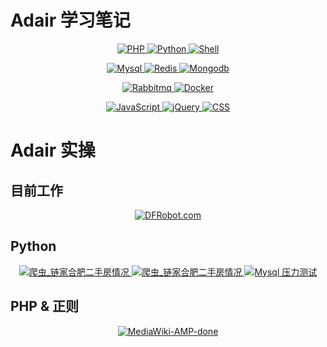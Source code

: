 # Adair 学习笔记

<p align="center">
  <a href="https://github.com/guiyi/PHP">
    <img src="https://img.shields.io/badge/PHP-done-brightgreen.svg" alt="PHP">
  </a>
  <a href="https://github.com/guiyi/python">
    <img src="https://img.shields.io/badge/Python-doing-blue.svg" alt="Python">
  </a>
  
  <a href="https://github.com/guiyi/shell">
    <img src="https://img.shields.io/badge/shell-doing-blue.svg" alt="Shell">
  </a>
  
  
</p>
  
<p align="center">
  <a href="https://github.com/guiyi/database">
    <img src="https://img.shields.io/badge/Mysql-doing-blue.svg" alt="Mysql">
  </a>
  <a href="https://github.com/guiyi/PHP/tree/master/Redis">
    <img src="https://img.shields.io/badge/Redis-doing-blue.svg" alt="Redis">
  </a>
  <a href="https://github.com/guiyi/PHP/tree/master/mongodb">
    <img src="https://img.shields.io/badge/Mongodb-doing-blue.svg" alt="Mongodb">
  </a>
</p>
<p align="center">
  <a href="https://github.com/guiyi/PHP/tree/master/rabbitmq">
    <img src="https://img.shields.io/badge/Rabbitmq-doing-blue.svg" alt="Rabbitmq">
  </a>
  <a href="https://github.com/guiyi/PHP/tree/master/Docker">
    <img src="https://img.shields.io/badge/Docker-done-brightgreen.svg" alt="Docker">
  </a>
</p>
<p align="center">
  <a href="https://github.com/guiyi/Js">
    <img src="https://img.shields.io/badge/JavaScript-doing-blue.svg" alt="JavaScript">
  </a>
  <a href="https://github.com/guiyi/PHP/tree/master/jQuery">
    <img src="https://img.shields.io/badge/jQuery-doing-blue.svg" alt="jQuery">
  </a>
  <a href="https://github.com/guiyi/PHP/tree/master/css">
    <img src="https://img.shields.io/badge/CSS-doing-blue.svg" alt="CSS">
  </a>
</p>



# Adair 实操

## 目前工作

<p align="center">
  <a href="https://www.dfrobot.com">
      <img src="https://img.shields.io/badge/开发&维护 DFRobot.com-doing-bule.svg" alt="DFRobot.com">
  </a>
</p>


## Python
<p align="center">
  <a href="https://github.com/guiyi/Spider">
    <img src="https://img.shields.io/badge/爬虫_链家合肥二手房情况-done-brightgreen.svg" alt="爬虫_链家合肥二手房情况">
  </a>
  
  <a href="https://github.com/guiyi/CustomsDataMining">
    <img src="https://img.shields.io/badge/日志清洗处理-done-brightgreen.svg" alt="爬虫_链家合肥二手房情况">
  </a>
  
  <a href="https://github.com/guiyi/MysqlProcess">
    <img src="https://img.shields.io/badge/MysqlProcess-done-brightgreen.svg" alt="Mysql 压力测试">
  </a>
</p>

## PHP & 正则


<p align="center">
  <a href="https://github.com/guiyi/MediaWiki-AMP">
      <img src="https://img.shields.io/badge/MediaWiki AMP-done-brightgreen.svg" alt="MediaWiki-AMP-done">
  </a>
</p>
